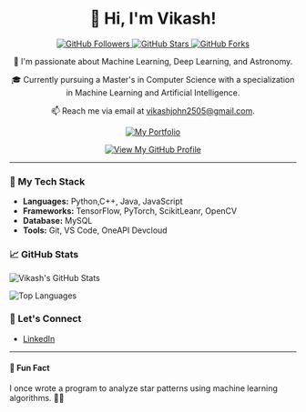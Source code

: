 <h1 align="center">👋 Hi, I'm Vikash!</h1>

<p align="center">
  <a href="https://github.com/vicky157" target="_blank">
    <img src="https://img.shields.io/github/followers/vicky157?label=Follow&style=social" alt="GitHub Followers" />
  </a>
  <a href="https://github.com/vicky157" target="_blank">
    <img src="https://img.shields.io/github/stars/vicky157/vicky157?style=social" alt="GitHub Stars" />
  </a>
  <a href="https://github.com/vicky157/vicky157" target="_blank">
    <img src="https://img.shields.io/github/forks/vicky157/vicky157?label=Forks&style=social" alt="GitHub Forks" />
  </a>
</p>

<p align="center">👀 I'm passionate about Machine Learning, Deep Learning, and Astronomy.</p>

<p align="center">🎓 Currently pursuing a Master's in Computer Science with a specialization in Machine Learning and Artificial Intelligence.</p>

<p align="center">📫 Reach me via email at <a href="mailto:vikashjohn2505@gmail.com">vikashjohn2505@gmail.com</a>.</p>

<p align="center">
  <a href="https://vicky157.github.io" target="_blank">
    <img src="https://img.shields.io/badge/Portfolio-Visit%20My%20Website-blue" alt="My Portfolio" />
  </a>
</p>

<div align="center">
  <a href="https://github.com/vicky157/vicky157">
    <img src="https://img.shields.io/badge/View%20My%20GitHub%20Profile-Explore%20More-brightgreen" alt="View My GitHub Profile" />
  </a>
</div>

---

### 🚀 My Tech Stack

- **Languages:** Python,C++, Java, JavaScript
- **Frameworks:** TensorFlow, PyTorch, ScikitLeanr, OpenCV
- **Database:** MySQL
- **Tools:** Git, VS Code, OneAPI Devcloud


### 📈 GitHub Stats

![Vikash's GitHub Stats](https://github-readme-stats.vercel.app/api?username=vicky157&show_icons=true&count_private=true&hide=contribs,issues&theme=radical)

![Top Languages](https://github-readme-stats.vercel.app/api/top-langs/?username=vicky157&layout=compact&theme=radical)

### 🤝 Let's Connect

- [LinkedIn](https://www.linkedin.com/in/vikash-singh-937aa7195/)

---

#### 📢 Fun Fact

I once wrote a program to analyze star patterns using machine learning algorithms. 🌌✨
